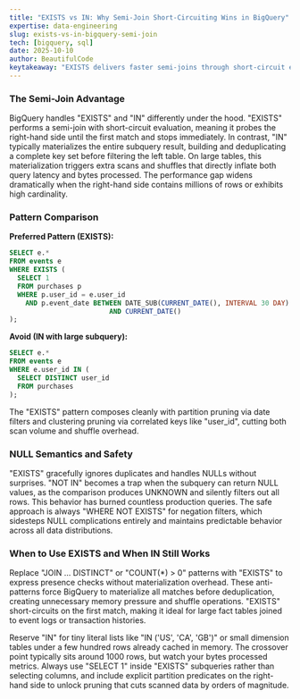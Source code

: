 ```yaml
---
title: "EXISTS vs IN: Why Semi-Join Short-Circuiting Wins in BigQuery"
expertise: data-engineering
slug: exists-vs-in-bigquery-semi-join
tech: [bigquery, sql]
date: 2025-10-10
author: BeautifulCode
keytakeaway: "EXISTS delivers faster semi-joins through short-circuit evaluation and safer NULL handling, making it the default choice for large-scale presence filters in BigQuery."
---
```


### The Semi-Join Advantage

BigQuery handles "EXISTS" and "IN" differently under the hood. "EXISTS" performs a semi-join with short-circuit evaluation, meaning it probes the right-hand side until the first match and stops immediately. In contrast, "IN" typically materializes the entire subquery result, building and deduplicating a complete key set before filtering the left table. On large tables, this materialization triggers extra scans and shuffles that directly inflate both query latency and bytes processed. The performance gap widens dramatically when the right-hand side contains millions of rows or exhibits high cardinality.

### Pattern Comparison

**Preferred Pattern (EXISTS):**
```sql
SELECT e.*
FROM events e
WHERE EXISTS (
  SELECT 1
  FROM purchases p
  WHERE p.user_id = e.user_id
    AND p.event_date BETWEEN DATE_SUB(CURRENT_DATE(), INTERVAL 30 DAY) 
                         AND CURRENT_DATE()
);
```

**Avoid (IN with large subquery):**
```sql
SELECT e.*
FROM events e
WHERE e.user_id IN (
  SELECT DISTINCT user_id 
  FROM purchases
);
```

The "EXISTS" pattern composes cleanly with partition pruning via date filters and clustering pruning via correlated keys like "user_id", cutting both scan volume and shuffle overhead.

### NULL Semantics and Safety

"EXISTS" gracefully ignores duplicates and handles NULLs without surprises. "NOT IN" becomes a trap when the subquery can return NULL values, as the comparison produces UNKNOWN and silently filters out all rows. This behavior has burned countless production queries. The safe approach is always "WHERE NOT EXISTS" for negation filters, which sidesteps NULL complications entirely and maintains predictable behavior across all data distributions.

### When to Use EXISTS and When IN Still Works

Replace "JOIN … DISTINCT" or "COUNT(*) > 0" patterns with "EXISTS" to express presence checks without materialization overhead. These anti-patterns force BigQuery to materialize all matches before deduplication, creating unnecessary memory pressure and shuffle operations. "EXISTS" short-circuits on the first match, making it ideal for large fact tables joined to event logs or transaction histories.

Reserve "IN" for tiny literal lists like "IN ('US', 'CA', 'GB')" or small dimension tables under a few hundred rows already cached in memory. The crossover point typically sits around 1000 rows, but watch your bytes processed metrics. Always use "SELECT 1" inside "EXISTS" subqueries rather than selecting columns, and include explicit partition predicates on the right-hand side to unlock pruning that cuts scanned data by orders of magnitude.